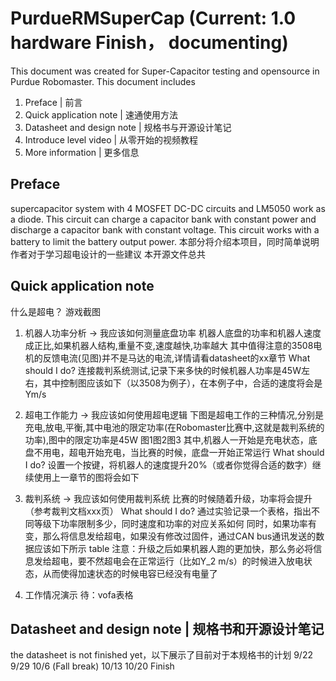 # PurdueRMSuperCap (Current: 1.0 hardware Finish， documenting) 
This document was created for Super-Capacitor testing and opensource in Purdue Robomaster. This document includes  
1. Preface | 前言
2. Quick application note | 速通使用方法
3. Datasheet and design note | 规格书与开源设计笔记
4. Introduce level video | 从零开始的视频教程
5. More information | 更多信息

## Preface
supercapacitor system with 4 MOSFET DC-DC circuits and LM5050 work as a diode. This circuit can charge a capacitor bank with constant power and discharge a capacitor bank with constant voltage. This circuit works with a battery to limit the battery output power. 
本部分将介绍本项目，同时简单说明作者对于学习超电设计的一些建议
本开源文件总共

## Quick application note 
什么是超电？
游戏截图
1. 机器人功率分析 -> 我应该如何测量底盘功率
机器人底盘的功率和机器人速度成正比,如果机器人结构,重量不变,速度越快,功率越大
其中值得注意的3508电机的反馈电流(见图)并不是马达的电流,详情请看datasheet的xx章节
What should I do?
连接裁判系统测试,记录下来多快的时候机器人功率是45W左右，其中控制图应该如下（以3508为例子），在本例子中，合适的速度将会是Ym/s
3. 超电工作能力 -> 我应该如何使用超电逻辑
下图是超电工作的三种情况,分别是充电,放电,平衡,其中电池的限定功率(在Robomaster比赛中,这就是裁判系统的功率),图中的限定功率是45W
图1图2图3
其中,机器人一开始是充电状态，底盘不用电，超电开始充电，当比赛的时候，底盘一开始正常运行
What should I do?
设置一个按键，将机器人的速度提升20%（或者你觉得合适的数字）继续使用上一章节的图将会如下

4. 裁判系统 -> 我应该如何使用裁判系统
比赛的时候随着升级，功率将会提升（参考裁判文档xxx页）
What should I do?
通过实验记录一个表格，指出不同等级下功率限制多少，同时速度和功率的对应关系如何
同时，如果功率有变，那么将信息发给超电，如果没有修改过固件，通过CAN bus通讯发送的数据应该如下所示
table
注意：升级之后如果机器人跑的更加快，那么务必将信息发给超电，要不然超电会在正常运行（比如Y_2 m/s）的时候进入放电状态，从而使得加速状态的时候电容已经没有电量了
6. 工作情况演示
待：vofa表格

## Datasheet and design note | 规格书和开源设计笔记
the datasheet is not finished yet，以下展示了目前对于本规格书的计划
9/22
9/29
10/6 (Fall break)
10/13
10/20 Finish
